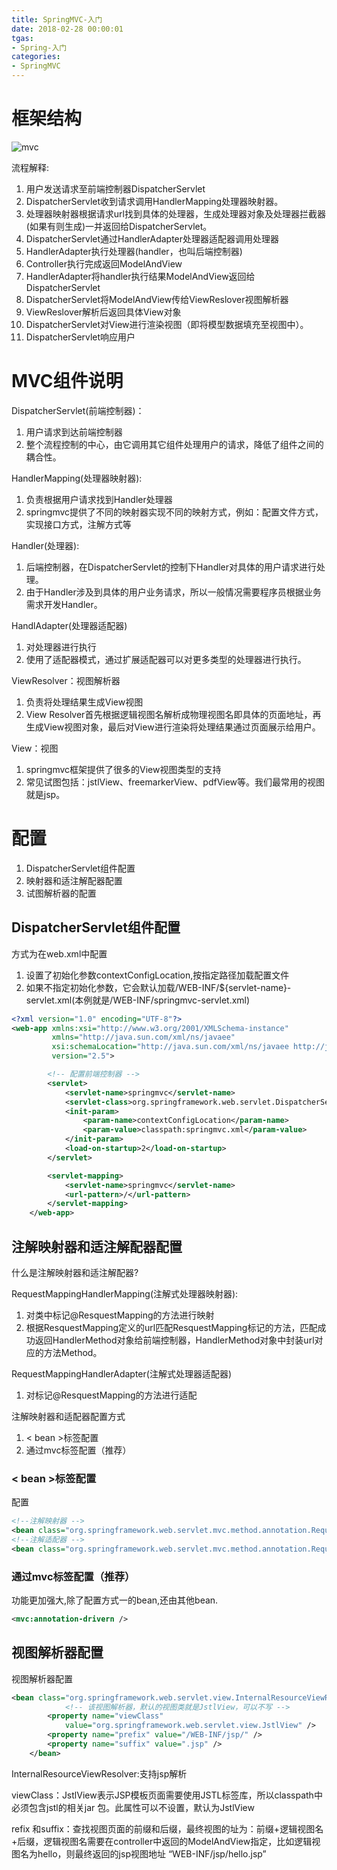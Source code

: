 ```yaml
---
title: SpringMVC-入门
date: 2018-02-28 00:00:01
tgas: 
- Spring-入门
categories: 
- SpringMVC
---
```


# 框架结构

![mvc](![spring](https://raw.githubusercontent.com/FameLsy/Images/master/spring/mvc.png))

流程解释:
1. 用户发送请求至前端控制器DispatcherServlet
2. DispatcherServlet收到请求调用HandlerMapping处理器映射器。
3. 处理器映射器根据请求url找到具体的处理器，生成处理器对象及处理器拦截器(如果有则生成)一并返回给DispatcherServlet。
4. DispatcherServlet通过HandlerAdapter处理器适配器调用处理器
5. HandlerAdapter执行处理器(handler，也叫后端控制器)
6. Controller执行完成返回ModelAndView
7. HandlerAdapter将handler执行结果ModelAndView返回给DispatcherServlet
8. DispatcherServlet将ModelAndView传给ViewReslover视图解析器
9. ViewReslover解析后返回具体View对象
10. DispatcherServlet对View进行渲染视图（即将模型数据填充至视图中）。
11. DispatcherServlet响应用户


# MVC组件说明
DispatcherServlet(前端控制器)：  
1. 用户请求到达前端控制器
2. 整个流程控制的中心，由它调用其它组件处理用户的请求，降低了组件之间的耦合性。

HandlerMapping(处理器映射器):  
1. 负责根据用户请求找到Handler处理器
2. springmvc提供了不同的映射器实现不同的映射方式，例如：配置文件方式，实现接口方式，注解方式等

Handler(处理器):  
1. 后端控制器，在DispatcherServlet的控制下Handler对具体的用户请求进行处理。  
2. 由于Handler涉及到具体的用户业务请求，所以一般情况需要程序员根据业务需求开发Handler。

HandlAdapter(处理器适配器)  
1. 对处理器进行执行
2. 使用了适配器模式，通过扩展适配器可以对更多类型的处理器进行执行。

ViewResolver：视图解析器
1. 负责将处理结果生成View视图
2. View Resolver首先根据逻辑视图名解析成物理视图名即具体的页面地址，再生成View视图对象，最后对View进行渲染将处理结果通过页面展示给用户。 

View：视图
1. springmvc框架提供了很多的View视图类型的支持
2. 常见试图包括：jstlView、freemarkerView、pdfView等。我们最常用的视图就是jsp。



# 配置

1. DispatcherServlet组件配置
2. 映射器和适注解配器配置
3. 试图解析器的配置

## DispatcherServlet组件配置

方式为在web.xml中配置
1. 设置了初始化参数contextConfigLocation,按指定路径加载配置文件
2. 如果不指定初始化参数，它会默认加载/WEB-INF/${servlet-name}-servlet.xml(本例就是/WEB-INF/springmvc-servlet.xml)

```xml
<?xml version="1.0" encoding="UTF-8"?>
<web-app xmlns:xsi="http://www.w3.org/2001/XMLSchema-instance"
         xmlns="http://java.sun.com/xml/ns/javaee"
         xsi:schemaLocation="http://java.sun.com/xml/ns/javaee http://java.sun.com/xml/ns/javaee/web-app_2_5.xsd"
         version="2.5">

        <!-- 配置前端控制器 -->
        <servlet>
            <servlet-name>springmvc</servlet-name>
            <servlet-class>org.springframework.web.servlet.DispatcherServlet</servlet-class>
            <init-param>
                <param-name>contextConfigLocation</param-name>
                <param-value>classpath:springmvc.xml</param-value>
            </init-param>
            <load-on-startup>2</load-on-startup>
        </servlet>

        <servlet-mapping>
            <servlet-name>springmvc</servlet-name>
            <url-pattern>/</url-pattern>
        </servlet-mapping>
    </web-app>
```

## 注解映射器和适注解配器配置

什么是注解映射器和适注解配器?

RequestMappingHandlerMapping(注解式处理器映射器):  
1. 对类中标记@ResquestMapping的方法进行映射
2. 根据ResquestMapping定义的url匹配ResquestMapping标记的方法，匹配成功返回HandlerMethod对象给前端控制器，HandlerMethod对象中封装url对应的方法Method。 

RequestMappingHandlerAdapter(注解式处理器适配器)
1. 对标记@ResquestMapping的方法进行适配

注解映射器和适配器配置方式
1. < bean >标签配置
2. 通过mvc标签配置（推荐）

### < bean >标签配置

配置
```xml
<!--注解映射器 -->
<bean class="org.springframework.web.servlet.mvc.method.annotation.RequestMappingHandlerMapping"/>
<!--注解适配器 -->
<bean class="org.springframework.web.servlet.mvc.method.annotation.RequestMappingHandlerAdapter"/>
```

### 通过mvc标签配置（推荐）

功能更加强大,除了配置方式一的bean,还由其他bean.
```xml
<mvc:annotation-drivern />
```

## 视图解析器配置

视图解析器配置

```xml
<bean class="org.springframework.web.servlet.view.InternalResourceViewResolver">
            <!-- 该视图解析器，默认的视图类就是JstlView，可以不写 -->
		<property name="viewClass"
			value="org.springframework.web.servlet.view.JstlView" />
		<property name="prefix" value="/WEB-INF/jsp/" />
		<property name="suffix" value=".jsp" />
	</bean>
```

InternalResourceViewResolver:支持jsp解析  

viewClass：JstlView表示JSP模板页面需要使用JSTL标签库，所以classpath中必须包含jstl的相关jar 包。此属性可以不设置，默认为JstlView

refix 和suffix：查找视图页面的前缀和后缀，最终视图的址为：前缀+逻辑视图名+后缀，逻辑视图名需要在controller中返回的ModelAndView指定，比如逻辑视图名为hello，则最终返回的jsp视图地址 “WEB-INF/jsp/hello.jsp”